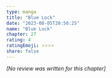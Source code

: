 ```yaml
---
type: manga
title: "Blue Lock"
date: "2023-08-05T20:50:25"
name: "Blue Lock"
chapter: 27
rating: 4
ratingEmoji: ⭐️⭐️⭐️⭐️
share: false
---
```


*[No review was written for this chapter]*
